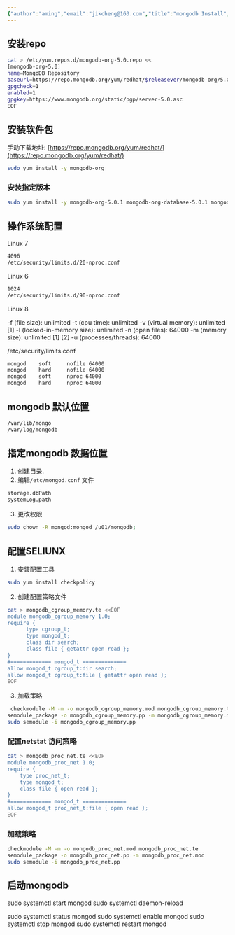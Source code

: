 ```yaml
---
{"author":"aming","email":"jikcheng@163.com","title":"mongodb Install","creation_date":"2022-06-27 15:57","Last modified date":"2022-11-25 16:11","tags":"mongodb Install","File Folder with relative path":"database/mongodb/Doc","remark":null,"other":null,"dg-publish":true,"permalink":"/database/mongodb/doc/mongodb-install/","dgPassFrontmatter":true}
---
```




## 安装repo
```bash
cat > /etc/yum.repos.d/mongodb-org-5.0.repo <<   
[mongodb-org-5.0]
name=MongoDB Repository
baseurl=https://repo.mongodb.org/yum/redhat/$releasever/mongodb-org/5.0/x86_64/
gpgcheck=1
enabled=1
gpgkey=https://www.mongodb.org/static/pgp/server-5.0.asc
EOF
```
## 安装软件包
手动下载地址:
[https://repo.mongodb.org/yum/redhat/](https://repo.mongodb.org/yum/redhat/)

```bash
sudo yum install -y mongodb-org
```

### 安装指定版本
```bash
sudo yum install -y mongodb-org-5.0.1 mongodb-org-database-5.0.1 mongodb-org-server-5.0.1 mongodb-org-shell-5.0.1 mongodb-org-mongos-5.0.1 mongodb-org-tools-5.0.1
```
## 操作系统配置

Linux  7 
```bash
4096
/etc/security/limits.d/20-nproc.conf 
```
Linux  6 
```bash
1024
/etc/security/limits.d/90-nproc.conf
```
Linux 8 

-f (file size): unlimited
-t (cpu time): unlimited
-v (virtual memory): unlimited [1]
-l (locked-in-memory size): unlimited
-n (open files): 64000
-m (memory size): unlimited [1] [2]
-u (processes/threads): 64000

/etc/security/limits.conf 

```bash
mongod    soft     nofile 64000
mongod    hard     nofile 64000
mongod    soft     nproc 64000
mongod    hard     nproc 64000
```

## mongodb 默认位置
```bash
/var/lib/mongo
/var/log/mongodb
```
## 指定mongodb 数据位置
1. 创建目录.
2. 编辑`/etc/mongod.conf` 文件
```bash
storage.dbPath 
systemLog.path
```
3. 更改权限
```bash
sudo chown -R mongod:mongod /u01/mongodb;
```
## 配置SELIUNX
1. 安装配置工具
```bash
sudo yum install checkpolicy
```
2. 创建配置策略文件

```bash
cat > mongodb_cgroup_memory.te <<EOF
module mongodb_cgroup_memory 1.0;
require {
      type cgroup_t;
      type mongod_t;
      class dir search;
      class file { getattr open read };
}
#============= mongod_t ==============
allow mongod_t cgroup_t:dir search;
allow mongod_t cgroup_t:file { getattr open read };
EOF

```
3. 加载策略
```bash
 checkmodule -M -m -o mongodb_cgroup_memory.mod mongodb_cgroup_memory.te
semodule_package -o mongodb_cgroup_memory.pp -m mongodb_cgroup_memory.mod
sudo semodule -i mongodb_cgroup_memory.pp
```
### 配置netstat 访问策略

```bash
cat > mongodb_proc_net.te <<EOF
module mongodb_proc_net 1.0;
require {
    type proc_net_t;
    type mongod_t;
    class file { open read };
}
#============= mongod_t ==============
allow mongod_t proc_net_t:file { open read };
EOF
```
### 加载策略

```bash
checkmodule -M -m -o mongodb_proc_net.mod mongodb_proc_net.te
semodule_package -o mongodb_proc_net.pp -m mongodb_proc_net.mod
sudo semodule -i mongodb_proc_net.pp
```

## 启动mongodb
sudo systemctl start mongod
sudo systemctl daemon-reload

sudo systemctl status mongod
sudo systemctl enable mongod
sudo systemctl stop mongod
sudo systemctl restart mongod